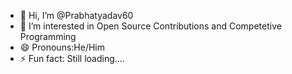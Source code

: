 - 👋 Hi, I’m @Prabhatyadav60
- 👀 I’m interested in Open Source Contributions and Competetive Programming 
- 😄 Pronouns:He/Him
- ⚡ Fun fact: Still loading....

<!---
Prabhatyadav60/Prabhatyadav60 is a ✨ special ✨ repository because its `README.md` (this file) appears on your GitHub profile.
You can click the Preview link to take a look at your changes.
--->
